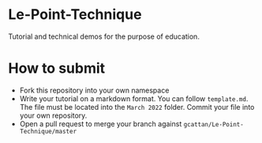 # Le-Point-Technique
Tutorial and technical demos for the purpose of education.

# How to submit
- Fork this repository into your own namespace
- Write your tutorial on a markdown format. You can follow `template.md`. The file must be located into the `March 2022` folder. Commit your file into your own repository.
- Open a pull request to merge your branch against `gcattan/Le-Point-Technique/master`
